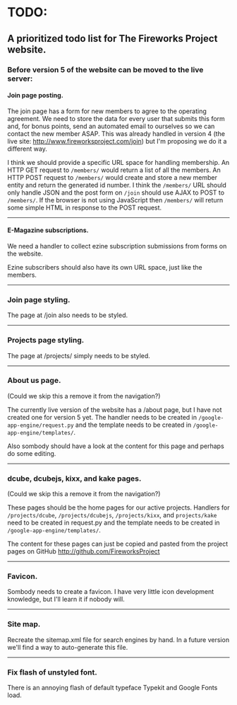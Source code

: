 TODO:
=====

A prioritized todo list for The Fireworks Project website.
----------------------------------------------------------

### Before version 5 of the website can be moved to the live server:

#### Join page posting.

The join page has a form for new members to agree to the operating agreement.
We need to store the data for every user that submits this form and, for bonus
points, send an automated email to ourselves so we can contact the new member
ASAP. This was already handled in version 4 (the live site:
http://www.fireworksproject.com/join) but I'm proposing we do it a different
way.

I think we should provide a specific URL space for handling membership. An HTTP
GET request to `/members/` would return a list of all the members. An HTTP POST
request to `/members/` would create and store a new member entity and return
the generated id number. I think the `/members/` URL should only handle JSON
and the post form on `/join` should use AJAX to POST to `/members/`.  If the
browser is not using JavaScript then `/members/` will return some simple HTML
in response to the POST request.

---

#### E-Magazine subscriptions.

We need a handler to collect ezine subscription submissions from forms on the
website.

Ezine subscribers should also have its own URL space, just like the members.

---

### Join page styling.

The page at /join also needs to be styled.

---

### Projects page styling.

The page at /projects/ simply needs to be styled.

---

### About us page.

(Could we skip this a remove it from the navigation?)

The currently live version of the website has a /about page, but I have not
created one for version 5 yet. The handler needs to be created in
`/google-app-engine/request.py` and the template needs to be created in
`/google-app-engine/templates/`.

Also sombody should have a look at the content for this page and perhaps do
some editing.

---

### dcube, dcubejs, kixx, and kake pages.

(Could we skip this a remove it from the navigation?)

These pages should be the home pages for our active projects. Handlers for
`/projects/dcube`, `/projects/dcubejs`, `/projects/kixx`, and `projects/kake`
need to be created in request.py and the template needs to be created in
`/google-app-engine/templates/`.

The content for these pages can just be copied and pasted from the project
pages on GitHub http://github.com/FireworksProject

---

### Favicon.

Sombody needs to create a favicon. I have very little icon development knowledge, but
I'll learn it if nobody will.

---

### Site map.

Recreate the sitemap.xml file for search engines by hand. In a future version
we'll find a way to auto-generate this file.

---

### Fix flash of unstyled font.

There is an annoying flash of default typeface Typekit and Google Fonts load.


